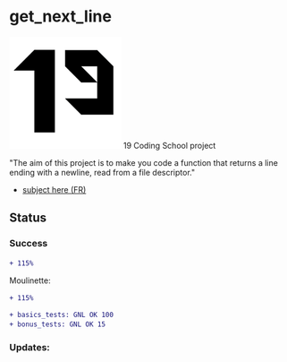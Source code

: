 # get_next_line

![19logo](https://github.com/0300dbdd1b/19_Subjects/blob/master/19logo.png)
19 Coding School project

"The aim of this project is to make you code a function that returns a line ending with a newline, read from a file descriptor."

 - [subject here (FR)](https://github.com/0300dbdd1b/19_Subjects/blob/master/get_next_line_FR.pdf)
## Status

### Success
```diff
+ 115%
```
Moulinette: 
```diff
+ 115%
```
```diff
+ basics_tests: GNL OK 100
+ bonus_tests: GNL OK 15
```

### Updates:
